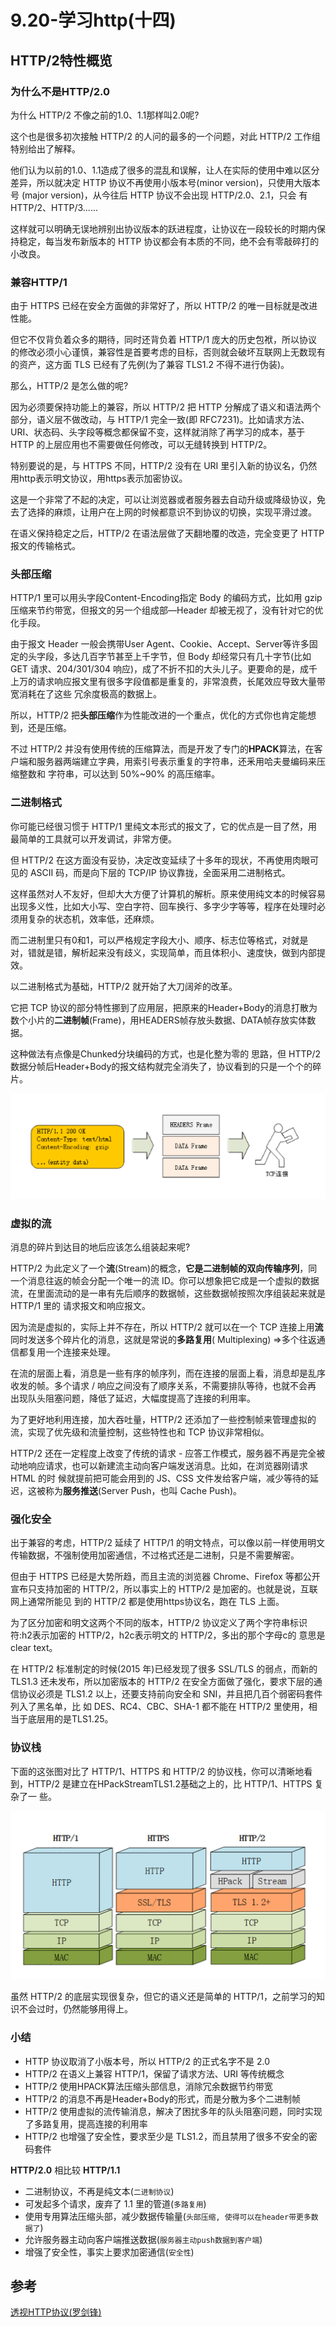 # 9.20-学习http(十四)

## **HTTP/2特性概览** 

### **为什么不是HTTP/2.0**

为什么 HTTP/2 不像之前的1.0、1.1那样叫2.0呢?

这个也是很多初次接触 HTTP/2 的人问的最多的一个问题，对此 HTTP/2 工作组特别给出了解释。

他们认为以前的1.0、1.1造成了很多的混乱和误解，让人在实际的使用中难以区分差异，所以就决定 HTTP 协议不再使用小版本号(minor version)，只使用大版本号 (major version)，从今往后 HTTP 协议不会出现 HTTP/2.0、2.1，只会 有HTTP/2、HTTP/3......

这样就可以明确无误地辨别出协议版本的跃进程度，让协议在一段较长的时期内保持稳定，每当发布新版本的 HTTP 协议都会有本质的不同，绝不会有零敲碎打的小改良。

### **兼容HTTP/1**

由于 HTTPS 已经在安全方面做的非常好了，所以 HTTP/2 的唯一目标就是改进性能。

但它不仅背负着众多的期待，同时还背负着 HTTP/1 庞大的历史包袱，所以协议的修改必须小心谨慎，兼容性是首要考虑的目标，否则就会破坏互联网上无数现有的资产，这方面 TLS 已经有了先例(为了兼容 TLS1.2 不得不进行伪装)。

那么，HTTP/2 是怎么做的呢?

因为必须要保持功能上的兼容，所以 HTTP/2 把 HTTP 分解成了语义和语法两个部分，语义层不做改动，与 HTTP/1 完全一致(即 RFC7231)。比如请求方法、 URI、状态码、头字段等概念都保留不变，这样就消除了再学习的成本，基于 HTTP 的上层应用也不需要做任何修改，可以无缝转换到 HTTP/2。

特别要说的是，与 HTTPS 不同，HTTP/2 没有在 URI 里引入新的协议名，仍然用http表示明文协议，用https表示加密协议。

这是一个非常了不起的决定，可以让浏览器或者服务器去自动升级或降级协议，免去了选择的麻烦，让用户在上网的时候都意识不到协议的切换，实现平滑过渡。

在语义保持稳定之后，HTTP/2 在语法层做了天翻地覆的改造，完全变更了 HTTP 报文的传输格式。

### **头部压缩**

HTTP/1 里可以用头字段Content-Encoding指定 Body 的编码方式，比如用 gzip 压缩来节约带宽，但报文的另一个组成部—Header 却被无视了，没有针对它的优化手段。

由于报文 Header 一般会携带User Agent、Cookie、Accept、Server等许多固定的头字段，多达几百字节甚至上千字节，但 Body 却经常只有几十字节(比如 GET 请求、204/301/304 响应)，成了不折不扣的大头儿子。更要命的是，成千上万的请求响应报文里有很多字段值都是重复的，非常浪费，长尾效应导致大量带宽消耗在了这些 冗余度极高的数据上。

所以，HTTP/2 把**头部压缩**作为性能改进的一个重点，优化的方式你也肯定能想到，还是压缩。

不过 HTTP/2 并没有使用传统的压缩算法，而是开发了专门的**HPACK**算法，在客户端和服务器两端建立字典，用索引号表示重复的字符串，还釆用哈夫曼编码来压缩整数和 字符串，可以达到 50%~90% 的高压缩率。

### **二进制格式**

你可能已经很习惯于 HTTP/1 里纯文本形式的报文了，它的优点是一目了然，用最简单的工具就可以开发调试，非常方便。

但 HTTP/2 在这方面没有妥协，决定改变延续了十多年的现状，不再使用肉眼可见的 ASCII 码，而是向下层的 TCP/IP 协议靠拢，全面采用二进制格式。

这样虽然对人不友好，但却大大方便了计算机的解析。原来使用纯文本的时候容易出现多义性，比如大小写、空白字符、回车换行、多字少字等等，程序在处理时必须用复杂的状态机，效率低，还麻烦。

而二进制里只有0和1，可以严格规定字段大小、顺序、标志位等格式，对就是对，错就是错，解析起来没有歧义，实现简单，而且体积小、速度快，做到内部提 效。

以二进制格式为基础，HTTP/2 就开始了大刀阔斧的改革。

它把 TCP 协议的部分特性挪到了应用层，把原来的Header+Body的消息打散为数个小片的**二进制帧**(Frame)，用HEADERS帧存放头数据、DATA帧存放实体数据。

这种做法有点像是Chunked分块编码的方式，也是化整为零的 思路，但 HTTP/2 数据分帧后Header+Body的报文结构就完全消失了，协议看到的只是一个个的碎片。

<img src="./assets/image-20220920185440531.png" alt="image-20220920185440531" style="zoom:50%;" />

### **虚拟的流**

消息的碎片到达目的地后应该怎么组装起来呢?

HTTP/2 为此定义了一个**流**(Stream)的概念，**它是二进制帧的双向传输序列**，同一个消息往返的帧会分配一个唯一的流 ID。你可以想象把它成是一个虚拟的数据流，在里面流动的是一串有先后顺序的数据帧，这些数据帧按照次序组装起来就是 HTTP/1 里的 请求报文和响应报文。

因为流是虚拟的，实际上并不存在，所以 HTTP/2 就可以在一个 TCP 连接上用**流**同时发送多个碎片化的消息，这就是常说的**多路复用**( Multiplexing) =>多个往返通信都复用一个连接来处理。

在流的层面上看，消息是一些有序的帧序列，而在连接的层面上看，消息却是乱序收发的帧。多个请求 / 响应之间没有了顺序关系，不需要排队等待，也就不会再 出现队头阻塞问题，降低了延迟，大幅度提高了连接的利用率。

为了更好地利用连接，加大吞吐量，HTTP/2 还添加了一些控制帧来管理虚拟的流，实现了优先级和流量控制，这些特性也和 TCP 协议非常相似。

HTTP/2 还在一定程度上改变了传统的请求 - 应答工作模式，服务器不再是完全被动地响应请求，也可以新建流主动向客户端发送消息。比如，在浏览器刚请求 HTML 的时 候就提前把可能会用到的 JS、CSS 文件发给客户端，减少等待的延迟，这被称为**服务推送**(Server Push，也叫 Cache Push)。

### **强化安全**

出于兼容的考虑，HTTP/2 延续了 HTTP/1 的明文特点，可以像以前一样使用明文传输数据，不强制使用加密通信，不过格式还是二进制，只是不需要解密。

但由于 HTTPS 已经是大势所趋，而且主流的浏览器 Chrome、Firefox 等都公开宣布只支持加密的 HTTP/2，所以事实上的 HTTP/2 是加密的。也就是说，互联网上通常所能见 到的 HTTP/2 都是使用https协议名，跑在 TLS 上面。

为了区分加密和明文这两个不同的版本，HTTP/2 协议定义了两个字符串标识符:h2表示加密的 HTTP/2，h2c表示明文的 HTTP/2，多出的那个字母c的 意思是clear text。

在 HTTP/2 标准制定的时候(2015 年)已经发现了很多 SSL/TLS 的弱点，而新的 TLS1.3 还未发布，所以加密版本的 HTTP/2 在安全方面做了强化，要求下层的通信协议必须是 TLS1.2 以上，还要支持前向安全和 SNI，并且把几百个弱密码套件列入了黑名单，比 如 DES、RC4、CBC、SHA-1 都不能在 HTTP/2 里使用，相当于底层用的是TLS1.25。

### **协议栈**

下面的这张图对比了 HTTP/1、HTTPS 和 HTTP/2 的协议栈，你可以清晰地看到，HTTP/2 是建立在HPackStreamTLS1.2基础之上的，比 HTTP/1、HTTPS 复杂了一 些。

<img src="./assets/image-20220920185724360.png" alt="image-20220920185724360" style="zoom:50%;" />

虽然 HTTP/2 的底层实现很复杂，但它的语义还是简单的 HTTP/1，之前学习的知识不会过时，仍然能够用得上。

### **小结**

- HTTP 协议取消了小版本号，所以 HTTP/2 的正式名字不是 2.0
- HTTP/2 在语义上兼容 HTTP/1，保留了请求方法、URI 等传统概念
- HTTP/2 使用HPACK算法压缩头部信息，消除冗余数据节约带宽
- HTTP/2 的消息不再是Header+Body的形式，而是分散为多个二进制帧
- HTTP/2 使用虚拟的流传输消息，解决了困扰多年的队头阻塞问题，同时实现了多路复用，提高连接的利用率
- HTTP/2 也增强了安全性，要求至少是 TLS1.2，而且禁用了很多不安全的密码套件

**HTTP/2.0** 相比较 **HTTP/1.1**

- 二进制协议，不再是纯文本(`二进制协议`)
- 可发起多个请求，废弃了 1.1 里的管道(`多路复用`)
- 使用专用算法压缩头部，减少数据传输量(`头部压缩, 使得可以在header带更多数据了`)
- 允许服务器主动向客户端推送数据(`服务器主动push数据到客户端`)
- 增强了安全性，事实上要求加密通信(`安全性`)

## 参考

[透视HTTP协议(罗剑锋)](https://time.geekbang.org/column/intro/100029001)